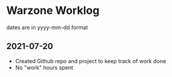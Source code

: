# Warzone Worklog

dates are in yyyy-mm-dd format

## 2021-07-20
- Created Github repo and project to keep track of work done
- No "work" hours spent
